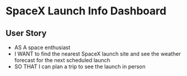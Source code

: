 # SpaceX Launch Info Dashboard


## User Story

* AS A space enthusiast
* I WANT to find the nearest SpaceX launch site and see the weather forecast for the next scheduled launch
* SO THAT I can plan a trip to see the launch in person